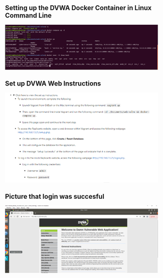 


## Setting up the DVWA Docker Container in Linux Command Line


![pic](1.PNG)  


<brk>


 
## Set up DVWA Web Instructions

![pic](2.PNG)

## Picture that login was succesful

![pic](yo.PNG)

